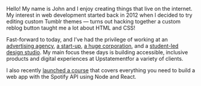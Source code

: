 Hello! My name is John and I enjoy creating things that live on the internet. My interest in web development started back in 2012 when I decided to try editing custom Tumblr themes — turns out hacking together a custom reblog button taught me a lot about HTML and CSS!

Fast-forward to today, and I’ve had the privilege of working at an [advertising agency](dummy.org), [a start-up](dummy.bla), [a huge corporation](dummy.bla), and a [student-led design studio](dummy.bla). My main focus these days is building accessible, inclusive products and digital experiences at Upstatementfor a variety of clients.

I also recently [launched a course](dummy.bla) that covers everything you need to build a web app with the Spotify API using Node and React.
